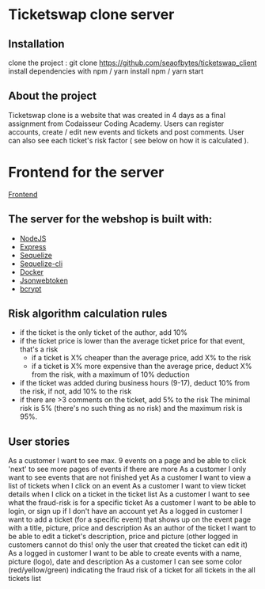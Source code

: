 # Ticketswap clone server

## Installation
clone the project : git clone https://github.com/seaofbytes/ticketswap_client
install dependencies with npm / yarn install
npm / yarn start

## About the project
Ticketswap clone is a website that was created in 4 days as a final assignment from Codaisseur Coding Academy. Users can register accounts, create / edit new events and tickets and post comments. User can also see each ticket's risk factor ( see below on how it is calculated ).

# Frontend for the server
 [Frontend](https://github.com/seaofbytes/gamefront_client)

## The server for the webshop is built with: 
- [NodeJS](https://nodejs.org/en/https://reactjs.org/)
- [Express](https://www.npmjs.com/package/jsonwebtoken)
- [Sequelize](https://sequelize.org/)
- [Sequelize-cli](https://github.com/sequelize/cli)
- [Docker](https://www.docker.com/)
- [Jsonwebtoken](https://www.npmjs.com/package/jsonwebtoken)   
- [bcrypt](https://www.npmjs.com/package/bcrypt) 

## Risk algorithm calculation rules

* if the ticket is the only ticket of the author, add 10%
* if the ticket price is lower than the average ticket price for that event, that's a risk
	* if a ticket is X% cheaper than the average price, add X% to the risk 
	* if a ticket is X% more expensive than the average price, deduct X% from the risk, with a maximum of 10% deduction
* if the ticket was added during business hours (9-17), deduct 10% from the risk, if not, add 10% to the risk
* if there are >3 comments on the ticket, add 5% to the risk
The minimal risk is 5% (there's no such thing as no risk) and the maximum risk is 95%.


## User stories
As a customer I want to see max. 9 events on a page and be able to click 'next' to see more pages of events if there are more
As a customer I only want to see events that are not finished yet
As a customer I want to view a list of tickets when I click on an event
As a customer I want to view ticket details when I click on a ticket in the ticket list
As a customer I want to see what the fraud-risk is for a specific ticket
As a customer I want to be able to login, or sign up if I don't have an account yet
As a logged in customer I want to add a ticket (for a specific event) that shows up on the event page with a title, picture, price and description
As an author of the ticket I want to be able to edit a ticket's description, price and picture (other logged in customers cannot do this! only the user that created the ticket can edit it)
As a logged in customer I want to be able to create events with a name, picture (logo), date and description
As a customer I can see some color (red/yellow/green) indicating the fraud risk of a ticket for all tickets in the all tickets list
